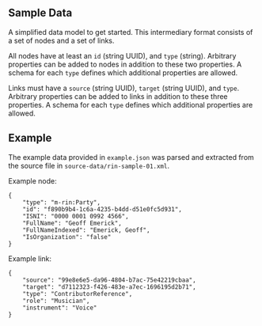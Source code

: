 Sample Data
---

A simplified data model to get started.
This intermediary format consists of a 
set of nodes and a set of links.

All nodes have at least an `id` (string UUID), and 
`type` (string). Arbitrary properties can be
added to nodes in addition to these two properties.
A schema for each `type` defines which additional
properties are allowed.

Links must have a `source` (string UUID), `target`
(string UUID), and `type`. 
Arbitrary properties can be
added to links in addition to these three properties.
A schema for each `type` defines which additional
properties are allowed.

## Example

The example data provided in `example.json` was
parsed and extracted from the source file
in `source-data/rin-sample-01.xml`.

Example node:

```
{
    "type": "m-rin:Party",
    "id": "f890b9b4-1c6a-4235-b4dd-d51e0fc5d931",
    "ISNI": "0000 0001 0992 4566",
    "FullName": "Geoff Emerick",
    "FullNameIndexed": "Emerick, Geoff",
    "IsOrganization": "false"
}
```

Example link:

```
{
    "source": "99e8e6e5-da96-4804-b7ac-75e42219cbaa",
    "target": "d7112323-f426-483e-a7ec-1696195d2b71",
    "type": "ContributorReference",
    "role": "Musician",
    "instrument": "Voice"
}
```
